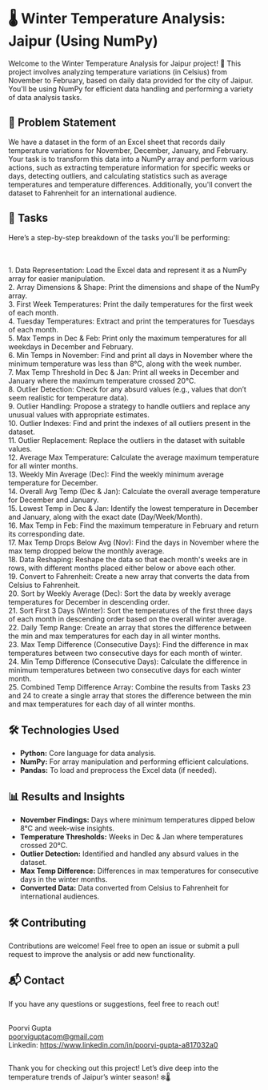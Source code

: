 # 🌡️ Winter Temperature Analysis: Jaipur (Using NumPy)
Welcome to the Winter Temperature Analysis for Jaipur project! 🎉 This project involves analyzing temperature variations (in Celsius) from November to February, based on daily data provided for the city of Jaipur. You'll be using NumPy for efficient data handling and performing a variety of data analysis tasks.

## 📝 Problem Statement
We have a dataset in the form of an Excel sheet that records daily temperature variations for November, December, January, and February. Your task is to transform this data into a NumPy array and perform various actions, such as extracting temperature information for specific weeks or days, detecting outliers, and calculating statistics such as average temperatures and temperature differences. Additionally, you'll convert the dataset to Fahrenheit for an international audience.

## 🎯 Tasks
Here’s a step-by-step breakdown of the tasks you'll be performing:<br><br>

<br>1. Data Representation: Load the Excel data and represent it as a NumPy array for easier manipulation.
<br>2. Array Dimensions & Shape: Print the dimensions and shape of the NumPy array.
<br>3. First Week Temperatures: Print the daily temperatures for the first week of each month.
<br>4. Tuesday Temperatures: Extract and print the temperatures for Tuesdays of each month.
<br>5. Max Temps in Dec & Feb: Print only the maximum temperatures for all weekdays in December and February.
<br>6. Min Temps in November: Find and print all days in November where the minimum temperature was less than 8°C, along with the week number.
<br>7. Max Temp Threshold in Dec & Jan: Print all weeks in December and January where the maximum temperature crossed 20°C.
<br>8. Outlier Detection: Check for any absurd values (e.g., values that don’t seem realistic for temperature data).
<br>9. Outlier Handling: Propose a strategy to handle outliers and replace any unusual values with appropriate estimates.
<br>10. Outlier Indexes: Find and print the indexes of all outliers present in the dataset.
<br>11. Outlier Replacement: Replace the outliers in the dataset with suitable values.
<br>12. Average Max Temperature: Calculate the average maximum temperature for all winter months.
<br>13. Weekly Min Average (Dec): Find the weekly minimum average temperature for December.
<br>14. Overall Avg Temp (Dec & Jan): Calculate the overall average temperature for December and January.
<br>15. Lowest Temp in Dec & Jan: Identify the lowest temperature in December and January, along with the exact date (Day/Week/Month).
<br>16. Max Temp in Feb: Find the maximum temperature in February and return its corresponding date.
<br>17. Max Temp Drops Below Avg (Nov): Find the days in November where the max temp dropped below the monthly average.
<br>18. Data Reshaping: Reshape the data so that each month's weeks are in rows, with different months placed either below or above each other.
<br>19. Convert to Fahrenheit: Create a new array that converts the data from Celsius to Fahrenheit.
<br>20. Sort by Weekly Average (Dec): Sort the data by weekly average temperatures for December in descending order.
<br>21. Sort First 3 Days (Winter): Sort the temperatures of the first three days of each month in descending order based on the overall winter average.
<br>22. Daily Temp Range: Create an array that stores the difference between the min and max temperatures for each day in all winter months.
<br>23. Max Temp Difference (Consecutive Days): Find the difference in max temperatures between two consecutive days for each month of winter.
<br>24. Min Temp Difference (Consecutive Days): Calculate the difference in minimum temperatures between two consecutive days for each winter month.
<br>25. Combined Temp Difference Array: Combine the results from Tasks 23 and 24 to create a single array that stores the difference between the min and max temperatures for each day of all winter months.
## 🛠 Technologies Used
- **Python:** Core language for data analysis.<br>
- **NumPy:** For array manipulation and performing efficient calculations.<br>
- **Pandas:** To load and preprocess the Excel data (if needed).
## 📊 Results and Insights
- **November Findings:** Days where minimum temperatures dipped below 8°C and week-wise insights.<br>
- **Temperature Thresholds:** Weeks in Dec & Jan where temperatures crossed 20°C.<br>
- **Outlier Detection:** Identified and handled any absurd values in the dataset.<br>
- **Max Temp Difference:** Differences in max temperatures for consecutive days in the winter months.<br>
- **Converted Data:** Data converted from Celsius to Fahrenheit for international audiences.<br>
## 🛠 Contributing
Contributions are welcome! Feel free to open an issue or submit a pull request to improve the analysis or add new functionality.
## 📬 Contact
If you have any questions or suggestions, feel free to reach out!<br><br>

Poorvi Gupta<br>
poorviguptacom@gmail.com<br>
Linkedin: https://www.linkedin.com/in/poorvi-gupta-a817032a0<br>
## 
Thank you for checking out this project! Let’s dive deep into the temperature trends of Jaipur’s winter season! ❄️🌡️
